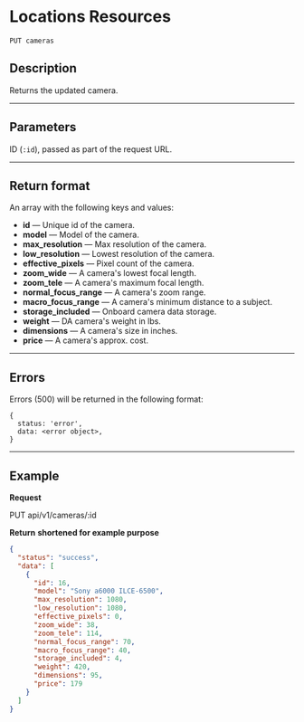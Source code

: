 # Locations Resources

    PUT cameras

## Description
Returns the updated camera.

***

## Parameters

ID (`:id`), passed as part of the request URL.

***

## Return format
An array with the following keys and values:

- **id** — Unique id of the camera.
- **model** — Model of the camera.
- **max_resolution** — Max resolution of the camera.
- **low_resolution** — Lowest resolution of the camera.
- **effective_pixels** — Pixel count of the camera.
- **zoom_wide** — A camera's lowest focal length.
- **zoom_tele** — A camera's maximum focal length.
- **normal_focus_range** — A camera's zoom range.
- **macro_focus_range** — A camera's minimum distance to a subject.
- **storage_included** — Onboard camera data storage.
- **weight** — DA camera's weight in lbs.
- **dimensions** — A camera's size in inches.
- **price** — A camera's approx. cost.

***

## Errors
Errors (500) will be returned in the following format:
```
{
  status: 'error',
  data: <error object>,
}
```

***

## Example
**Request**

   PUT api/v1/cameras/:id

**Return** __shortened for example purpose__
``` json
{
  "status": "success",
  "data": [
    {
      "id": 16,
      "model": "Sony a6000 ILCE-6500",
      "max_resolution": 1080,
      "low_resolution": 1080,
      "effective_pixels": 0,
      "zoom_wide": 38,
      "zoom_tele": 114,
      "normal_focus_range": 70,
      "macro_focus_range": 40,
      "storage_included": 4,
      "weight": 420,
      "dimensions": 95,
      "price": 179
    }
  ]
}
```

